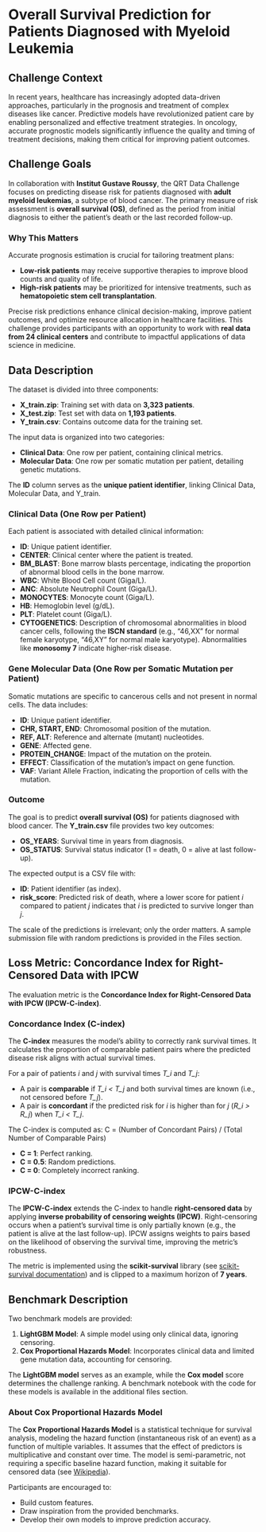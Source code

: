 # Overall Survival Prediction for Patients Diagnosed with Myeloid Leukemia

## Challenge Context

In recent years, healthcare has increasingly adopted data-driven approaches, particularly in the prognosis and treatment of complex diseases like cancer. Predictive models have revolutionized patient care by enabling personalized and effective treatment strategies. In oncology, accurate prognostic models significantly influence the quality and timing of treatment decisions, making them critical for improving patient outcomes.

## Challenge Goals

In collaboration with **Institut Gustave Roussy**, the QRT Data Challenge focuses on predicting disease risk for patients diagnosed with **adult myeloid leukemias**, a subtype of blood cancer. The primary measure of risk assessment is **overall survival (OS)**, defined as the period from initial diagnosis to either the patient’s death or the last recorded follow-up.

### Why This Matters
Accurate prognosis estimation is crucial for tailoring treatment plans:
- **Low-risk patients** may receive supportive therapies to improve blood counts and quality of life.
- **High-risk patients** may be prioritized for intensive treatments, such as **hematopoietic stem cell transplantation**.

Precise risk predictions enhance clinical decision-making, improve patient outcomes, and optimize resource allocation in healthcare facilities. This challenge provides participants with an opportunity to work with **real data from 24 clinical centers** and contribute to impactful applications of data science in medicine.

## Data Description

The dataset is divided into three components:
- **X_train.zip**: Training set with data on **3,323 patients**.
- **X_test.zip**: Test set with data on **1,193 patients**.
- **Y_train.csv**: Contains outcome data for the training set.

The input data is organized into two categories:
- **Clinical Data**: One row per patient, containing clinical metrics.
- **Molecular Data**: One row per somatic mutation per patient, detailing genetic mutations.

The **ID** column serves as the **unique patient identifier**, linking Clinical Data, Molecular Data, and Y_train.

### Clinical Data (One Row per Patient)
Each patient is associated with detailed clinical information:
- **ID**: Unique patient identifier.
- **CENTER**: Clinical center where the patient is treated.
- **BM_BLAST**: Bone marrow blasts percentage, indicating the proportion of abnormal blood cells in the bone marrow.
- **WBC**: White Blood Cell count (Giga/L).
- **ANC**: Absolute Neutrophil Count (Giga/L).
- **MONOCYTES**: Monocyte count (Giga/L).
- **HB**: Hemoglobin level (g/dL).
- **PLT**: Platelet count (Giga/L).
- **CYTOGENETICS**: Description of chromosomal abnormalities in blood cancer cells, following the **ISCN standard** (e.g., “46,XX” for normal female karyotype, “46,XY” for normal male karyotype). Abnormalities like **monosomy 7** indicate higher-risk disease.

### Gene Molecular Data (One Row per Somatic Mutation per Patient)
Somatic mutations are specific to cancerous cells and not present in normal cells. The data includes:
- **ID**: Unique patient identifier.
- **CHR, START, END**: Chromosomal position of the mutation.
- **REF, ALT**: Reference and alternate (mutant) nucleotides.
- **GENE**: Affected gene.
- **PROTEIN_CHANGE**: Impact of the mutation on the protein.
- **EFFECT**: Classification of the mutation’s impact on gene function.
- **VAF**: Variant Allele Fraction, indicating the proportion of cells with the mutation.

### Outcome
The goal is to predict **overall survival (OS)** for patients diagnosed with blood cancer. The **Y_train.csv** file provides two key outcomes:
- **OS_YEARS**: Survival time in years from diagnosis.
- **OS_STATUS**: Survival status indicator (1 = death, 0 = alive at last follow-up).

The expected output is a CSV file with:
- **ID**: Patient identifier (as index).
- **risk_score**: Predicted risk of death, where a lower score for patient *i* compared to patient *j* indicates that *i* is predicted to survive longer than *j*.

The scale of the predictions is irrelevant; only the order matters. A sample submission file with random predictions is provided in the Files section.

## Loss Metric: Concordance Index for Right-Censored Data with IPCW

The evaluation metric is the **Concordance Index for Right-Censored Data with IPCW (IPCW-C-index)**.

### Concordance Index (C-index)
The **C-index** measures the model’s ability to correctly rank survival times. It calculates the proportion of comparable patient pairs where the predicted disease risk aligns with actual survival times.

For a pair of patients *i* and *j* with survival times *T_i* and *T_j*:
- A pair is **comparable** if *T_i < T_j* and both survival times are known (i.e., not censored before *T_j*).
- A pair is **concordant** if the predicted risk for *i* is higher than for *j* (*R_i > R_j*) when *T_i < T_j*.

The C-index is computed as: C = (Number of Concordant Pairs) / (Total Number of Comparable Pairs)

- **C = 1**: Perfect ranking.
- **C = 0.5**: Random predictions.
- **C = 0**: Completely incorrect ranking.

### IPCW-C-index
The **IPCW-C-index** extends the C-index to handle **right-censored data** by applying **inverse probability of censoring weights (IPCW)**. Right-censoring occurs when a patient’s survival time is only partially known (e.g., the patient is alive at the last follow-up). IPCW assigns weights to pairs based on the likelihood of observing the survival time, improving the metric’s robustness.

The metric is implemented using the **scikit-survival** library (see [scikit-survival documentation](https://scikit-survival.readthedocs.io/)) and is clipped to a maximum horizon of **7 years**.

## Benchmark Description

Two benchmark models are provided:
1. **LightGBM Model**: A simple model using only clinical data, ignoring censoring.
2. **Cox Proportional Hazards Model**: Incorporates clinical data and limited gene mutation data, accounting for censoring.

The **LightGBM model** serves as an example, while the **Cox model** score determines the challenge ranking. A benchmark notebook with the code for these models is available in the additional files section.

### About Cox Proportional Hazards Model
The **Cox Proportional Hazards Model** is a statistical technique for survival analysis, modeling the hazard function (instantaneous risk of an event) as a function of multiple variables. It assumes that the effect of predictors is multiplicative and constant over time. The model is semi-parametric, not requiring a specific baseline hazard function, making it suitable for censored data (see [Wikipedia](https://en.wikipedia.org/wiki/Cox_proportional_hazards_model)).

Participants are encouraged to:
- Build custom features.
- Draw inspiration from the provided benchmarks.
- Develop their own models to improve prediction accuracy.
